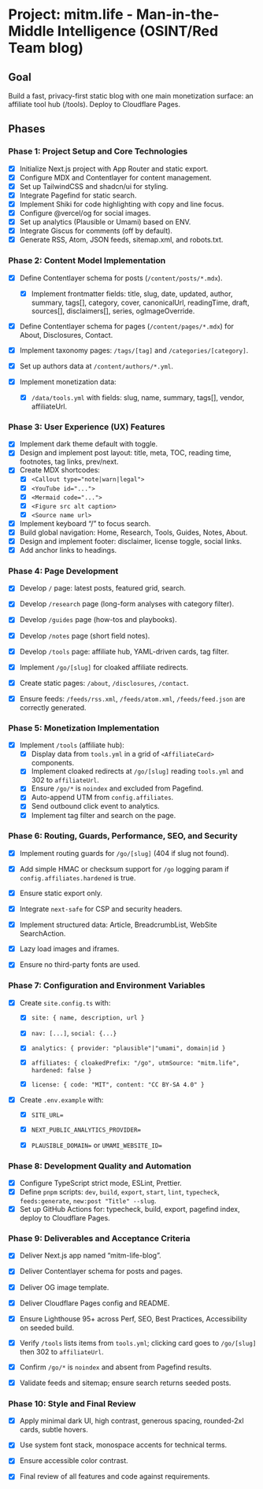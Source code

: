 # Project: mitm.life - Man-in-the-Middle Intelligence (OSINT/Red Team blog)

## Goal
Build a fast, privacy-first static blog with one main monetization surface: an affiliate tool hub (/tools). Deploy to Cloudflare Pages.

## Phases

### Phase 1: Project Setup and Core Technologies
- [x] Initialize Next.js project with App Router and static export.
- [x] Configure MDX and Contentlayer for content management.
- [x] Set up TailwindCSS and shadcn/ui for styling.
- [x] Integrate Pagefind for static search.
- [x] Implement Shiki for code highlighting with copy and line focus.
- [x] Configure @vercel/og for social images.
- [x] Set up analytics (Plausible or Umami) based on ENV.
- [x] Integrate Giscus for comments (off by default).
- [x] Generate RSS, Atom, JSON feeds, sitemap.xml, and robots.txt.

### Phase 2: Content Model Implementation
- [x] Define Contentlayer schema for posts (`/content/posts/*.mdx`).
  - [x] Implement frontmatter fields: title, slug, date, updated, author, summary, tags[], category, cover, canonicalUrl, readingTime, draft, sources[], disclaimers[], series, ogImageOverride.
- [x] Define Contentlayer schema for pages (`/content/pages/*.mdx`) for About, Disclosures, Contact.
- [x] Implement taxonomy pages: `/tags/[tag]` and `/categories/[category]`.
- [x] Set up authors data at `/content/authors/*.yml`.
- [x] Implement monetization data:
  
  - [x] `/data/tools.yml` with fields: slug, name, summary, tags[], vendor, affiliateUrl.

### Phase 3: User Experience (UX) Features
- [x] Implement dark theme default with toggle.
- [x] Design and implement post layout: title, meta, TOC, reading time, footnotes, tag links, prev/next.
- [x] Create MDX shortcodes:
  - [x] `<Callout type="note|warn|legal">`
  - [x] `<YouTube id="...">`
  - [x] `<Mermaid code="...">`
  - [x] `<Figure src alt caption>`
  - [x] `<Source name url>`
- [x] Implement keyboard “/” to focus search.
- [x] Build global navigation: Home, Research, Tools, Guides, Notes, About.
- [x] Design and implement footer: disclaimer, license toggle, social links.
- [x] Add anchor links to headings.

### Phase 4: Page Development
- [x] Develop `/` page: latest posts, featured grid, search.
- [x] Develop `/research` page (long-form analyses with category filter).
- [x] Develop `/guides` page (how-tos and playbooks).
- [x] Develop `/notes` page (short field notes).
- [x] Develop `/tools` page: affiliate hub, YAML-driven cards, tag filter.

- [x] Implement `/go/[slug]` for cloaked affiliate redirects.
- [x] Create static pages: `/about`, `/disclosures`, `/contact`.
- [x] Ensure feeds: `/feeds/rss.xml`, `/feeds/atom.xml`, `/feeds/feed.json` are correctly generated.

### Phase 5: Monetization Implementation

- [x] Implement `/tools` (affiliate hub):
  - [x] Display data from `tools.yml` in a grid of `<AffiliateCard>` components.
  - [x] Implement cloaked redirects at `/go/[slug]` reading `tools.yml` and 302 to `affiliateUrl`.
  - [x] Ensure `/go/*` is `noindex` and excluded from Pagefind.
  - [x] Auto-append UTM from `config.affiliates`.
  - [x] Send outbound click event to analytics.
  - [x] Implement tag filter and search on the page.

### Phase 6: Routing, Guards, Performance, SEO, and Security
- [x] Implement routing guards for `/go/[slug]` (404 if slug not found).
- [x] Add simple HMAC or checksum support for `/go` logging param if `config.affiliates.hardened` is true.

- [x] Ensure static export only.
- [x] Integrate `next-safe` for CSP and security headers.
- [x] Implement structured data: Article, BreadcrumbList, WebSite SearchAction.
- [x] Lazy load images and iframes.
- [x] Ensure no third-party fonts are used.

### Phase 7: Configuration and Environment Variables
- [x] Create `site.config.ts` with:
  - [x] `site: { name, description, url }`
  - [x] `nav: [...]`, `social: {...}`
  - [x] `analytics: { provider: "plausible"|"umami", domain|id }`
  
  
  - [x] `affiliates: { cloakedPrefix: "/go", utmSource: "mitm.life", hardened: false }`
  - [x] `license: { code: "MIT", content: "CC BY-SA 4.0" }`
- [x] Create `.env.example` with:
  - [x] `SITE_URL=`
  - [x] `NEXT_PUBLIC_ANALYTICS_PROVIDER=`
  - [x] `PLAUSIBLE_DOMAIN=` or `UMAMI_WEBSITE_ID=`
  

### Phase 8: Development Quality and Automation
- [x] Configure TypeScript strict mode, ESLint, Prettier.
- [x] Define `pnpm` scripts: `dev`, `build`, `export`, `start`, `lint`, `typecheck`, `feeds:generate`, `new:post "Title" --slug`.
- [x] Set up GitHub Actions for: typecheck, build, export, pagefind index, deploy to Cloudflare Pages.

### Phase 9: Deliverables and Acceptance Criteria
- [x] Deliver Next.js app named “mitm-life-blog”.
- [x] Deliver Contentlayer schema for posts and pages.


- [x] Deliver OG image template.
- [x] Deliver Cloudflare Pages config and README.
- [x] Ensure Lighthouse 95+ across Perf, SEO, Best Practices, Accessibility on seeded build.

- [x] Verify `/tools` lists items from `tools.yml`; clicking card goes to `/go/[slug]` then 302 to `affiliateUrl`.
- [x] Confirm `/go/*` is `noindex` and absent from Pagefind results.
- [x] Validate feeds and sitemap; ensure search returns seeded posts.

### Phase 10: Style and Final Review
- [x] Apply minimal dark UI, high contrast, generous spacing, rounded-2xl cards, subtle hovers.
- [x] Use system font stack, monospace accents for technical terms.
- [x] Ensure accessible color contrast.
- [x] Final review of all features and code against requirements.


